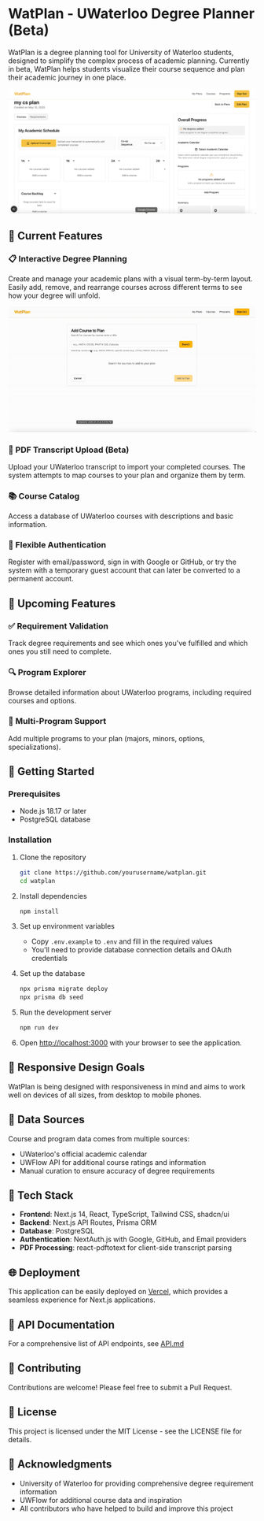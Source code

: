 # WatPlan - UWaterloo Degree Planner (Beta)

WatPlan is a degree planning tool for University of Waterloo students, designed to simplify the complex process of academic planning. Currently in beta, WatPlan helps students visualize their course sequence and plan their academic journey in one place.

![WatPlan Dashboard Overview](/public/screenshots/dashboard-overview.png)

## 🌟 Current Features

### 📋 Interactive Degree Planning
Create and manage your academic plans with a visual term-by-term layout. Easily add, remove, and rearrange courses across different terms to see how your degree will unfold.

![Planning Interface](/public/screenshots/planning-interface.gif)

### 📄 PDF Transcript Upload (Beta)
Upload your UWaterloo transcript to import your completed courses. The system attempts to map courses to your plan and organize them by term.

### 📚 Course Catalog
Access a database of UWaterloo courses with descriptions and basic information.

### 👤 Flexible Authentication
Register with email/password, sign in with Google or GitHub, or try the system with a temporary guest account that can later be converted to a permanent account.

## 🔮 Upcoming Features

### ✅ Requirement Validation
Track degree requirements and see which ones you've fulfilled and which ones you still need to complete.

### 🔍 Program Explorer
Browse detailed information about UWaterloo programs, including required courses and options.

### 🔄 Multi-Program Support
Add multiple programs to your plan (majors, minors, options, specializations).

## 🚀 Getting Started

### Prerequisites

- Node.js 18.17 or later
- PostgreSQL database

### Installation

1. Clone the repository
   ```bash
   git clone https://github.com/yourusername/watplan.git
   cd watplan
   ```

2. Install dependencies
   ```bash
   npm install
   ```

3. Set up environment variables
   - Copy `.env.example` to `.env` and fill in the required values
   - You'll need to provide database connection details and OAuth credentials

4. Set up the database
   ```bash
   npx prisma migrate deploy
   npx prisma db seed
   ```

5. Run the development server
   ```bash
   npm run dev
   ```

6. Open [http://localhost:3000](http://localhost:3000) with your browser to see the application.

## 📱 Responsive Design Goals

WatPlan is being designed with responsiveness in mind and aims to work well on devices of all sizes, from desktop to mobile phones.

## 💾 Data Sources

Course and program data comes from multiple sources:
- UWaterloo's official academic calendar
- UWFlow API for additional course ratings and information
- Manual curation to ensure accuracy of degree requirements

## 🔌 Tech Stack

- **Frontend**: Next.js 14, React, TypeScript, Tailwind CSS, shadcn/ui
- **Backend**: Next.js API Routes, Prisma ORM
- **Database**: PostgreSQL
- **Authentication**: NextAuth.js with Google, GitHub, and Email providers
- **PDF Processing**: react-pdftotext for client-side transcript parsing

## 🌐 Deployment

This application can be easily deployed on [Vercel](https://vercel.com), which provides a seamless experience for Next.js applications.

## 📝 API Documentation

For a comprehensive list of API endpoints, see [API.md](API.md)

## 🤝 Contributing

Contributions are welcome! Please feel free to submit a Pull Request.

## 📜 License

This project is licensed under the MIT License - see the LICENSE file for details.

## 🙏 Acknowledgments

- University of Waterloo for providing comprehensive degree requirement information
- UWFlow for additional course data and inspiration
- All contributors who have helped to build and improve this project
